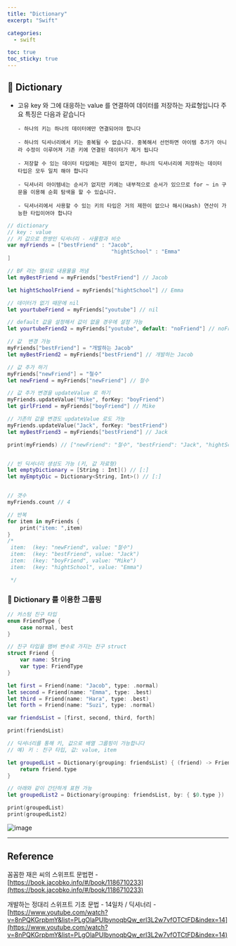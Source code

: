```yaml
---
title: "Dictionary"
excerpt: "Swift"

categories:
  - swift

toc: true
toc_sticky: true
---
```


## 🔷 Dictionary

- 고유 key 와 그에 대응하는 value 를 연결하여 데이터를 저장하는 자료형입니다 주요 특징은 다음과 같습니다

      - 하나의 키는 하나의 데이터에만 연결되어야 합니다

      - 하나의 딕셔너리에서 키는 중복될 수 없습니다. 중복해서 선언하면 아이템 추가가 아니라 수정이 이루어져 기존 키에 연결된 데이터가 제거 됩니다

      - 저장할 수 있는 데이터 타입에는 제한이 없지만, 하나의 딕셔너리에 저장하는 데이터 타입은 모두 일치 해야 합니다

      - 딕셔너리 아이템네는 순서가 없지만 키에는 내부적으로 순서가 있으므로 for ~ in 구문을 이용해 순회 탐색을 할 수 있습니다.

      - 딕셔너리에서 사용할 수 있는 키의 타입은 거의 제한이 없으나 해시(Hash) 연산이 가능한 타입이어야 합니다

```swift
// dictionary
// key : value
// 키 값으로 한쌍인 딕셔너리 - 사물함과 비슷
var myFriends = ["bestFriend" : "Jacob",
								 "hightSchool" : "Emma"
]

// BF 라는 열쇠로 내용물을 꺼냄
let myBestFriend = myFriends["bestFriend"] // Jacob

let hightSchoolFriend = myFriends["hightSchool"] // Emma

// 데이터가 없기 때문에 nil
let yourtubeFriend = myFriends["youtube"] // nil

// default 값을 설정해서 값이 없을 경우에 설정 가능
let yourtubeFriend2 = myFriends["youtube", default: "noFriend"] // noFriend

// 값  변경 가능
myFriends["bestFriend"] = "개발하는 Jacob"
let myBestFriend2 = myFriends["bestFriend"] // 개발하는 Jacob

// 값 추가 하기
myFriends["newFriend"] = "철수"
let newFriend = myFriends["newFriend"] // 철수

// 값 추가 변경을 updateValue 로 하기
myFriends.updateValue("Mike", forKey: "boyFriend")
let girlFriend = myFriends["boyFriend"] // Mike

// 기존의 값을 변경도 updateValue 로도 가능
myFriends.updateValue("Jack", forKey: "bestFriend")
let myBestFriend3 = myFriends["bestFriend"] // Jack

print(myFriends) // ["newFriend": "철수", "bestFriend": "Jack", "hightSchool": "Emma", "boyFriend": "Mike"]


// 빈 딕셔너리 생성도 가능 (키, 값 자료형)
let emptyDictionary = [String : Int]() // [:]
let myEmptyDic = Dictionary<String, Int>() // [:]


// 갯수
myFriends.count // 4

// 반복
for item in myFriends {
	print("item: ",item)
}
/*
 item:  (key: "newFriend", value: "철수")
 item:  (key: "bestFriend", value: "Jack")
 item:  (key: "boyFriend", value: "Mike")
 item:  (key: "hightSchool", value: "Emma")

 */

```

### 🔶 Dictionary 를 이용한 그룹핑

```swift
// 커스텀 친구 타입
enum FriendType {
	case normal, best
}

// 친구 타입을 맴버 변수로 가지는 친구 struct
struct Friend {
	var name: String
	var type: FriendType
}

let first = Friend(name: "Jacob", type: .normal)
let second = Friend(name: "Emma", type: .best)
let third = Friend(name: "Hara", type: .best)
let forth = Friend(name: "Suzi", type: .normal)

var friendsList = [first, second, third, forth]

print(friendsList)

// 딕셔너리를 통해 키, 값으로 배열 그룹핑이 가능합니다
// 예) 키 : 친구 타입, 값: value, item

let groupedList = Dictionary(grouping: friendsList) { (friend) -> FriendType in
	return friend.type
}

// 아래와 같이 간단하게 표현 가능
let groupedList2 = Dictionary(grouping: friendsList, by: { $0.type })

print(groupedList)
print(groupedList2)

```

![image](https://user-images.githubusercontent.com/28912774/152069228-e455f027-f218-4be7-96af-6b3aea0d2523.png)

---

<!-- 🔶 🔷 📌 🔑 👉 -->

## Reference

꼼꼼한 재은 씨의 스위프트 문법편 - [https://book.jacobko.info/#/book/1186710233](https://book.jacobko.info/#/book/1186710233)

개발하는 정대리 스위프트 기초 문법 - 14일차 / 딕셔너리 - [https://www.youtube.com/watch?v=8nPQKGrpbmY&list=PLgOlaPUIbynoqbQw_erl3L2w7vfOTCtFD&index=14](https://www.youtube.com/watch?v=8nPQKGrpbmY&list=PLgOlaPUIbynoqbQw_erl3L2w7vfOTCtFD&index=14)
